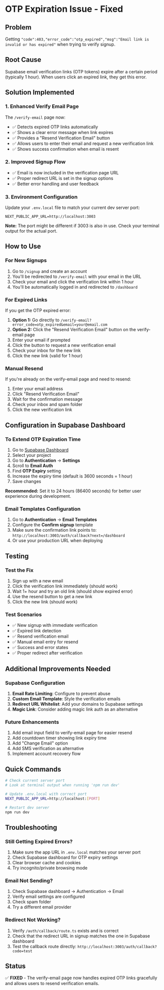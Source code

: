 # OTP Expiration Issue - Fixed

## Problem
Getting `"code":403,"error_code":"otp_expired","msg":"Email link is invalid or has expired"` when trying to verify signup.

## Root Cause
Supabase email verification links (OTP tokens) expire after a certain period (typically 1 hour). When users click an expired link, they get this error.

## Solution Implemented

### 1. Enhanced Verify Email Page
The `/verify-email` page now:
- ✅ Detects expired OTP links automatically
- ✅ Shows a clear error message when link expires
- ✅ Provides a "Resend Verification Email" button
- ✅ Allows users to enter their email and request a new verification link
- ✅ Shows success confirmation when email is resent

### 2. Improved Signup Flow
- ✅ Email is now included in the verification page URL
- ✅ Proper redirect URL is set in the signup options
- ✅ Better error handling and user feedback

### 3. Environment Configuration
Update your `.env.local` file to match your current dev server port:

```env
NEXT_PUBLIC_APP_URL=http://localhost:3003
```

**Note:** The port might be different if 3003 is also in use. Check your terminal output for the actual port.

## How to Use

### For New Signups
1. Go to `/signup` and create an account
2. You'll be redirected to `/verify-email` with your email in the URL
3. Check your email and click the verification link within 1 hour
4. You'll be automatically logged in and redirected to `/dashboard`

### For Expired Links
If you get the OTP expired error:

1. **Option 1:** Go directly to `/verify-email?error_code=otp_expired&email=your@email.com`
2. **Option 2:** Click the "Resend Verification Email" button on the verify-email page
3. Enter your email if prompted
4. Click the button to request a new verification email
5. Check your inbox for the new link
6. Click the new link (valid for 1 hour)

### Manual Resend
If you're already on the verify-email page and need to resend:
1. Enter your email address
2. Click "Resend Verification Email"
3. Wait for the confirmation message
4. Check your inbox and spam folder
5. Click the new verification link

## Configuration in Supabase Dashboard

### To Extend OTP Expiration Time

1. Go to [Supabase Dashboard](https://supabase.com/dashboard)
2. Select your project
3. Go to **Authentication** → **Settings**
4. Scroll to **Email Auth**
5. Find **OTP Expiry** setting
6. Increase the expiry time (default is 3600 seconds = 1 hour)
7. Save changes

**Recommended:** Set it to 24 hours (86400 seconds) for better user experience during development.

### Email Templates Configuration

1. Go to **Authentication** → **Email Templates**
2. Configure the **Confirm signup** template
3. Make sure the confirmation link points to: `http://localhost:3003/auth/callback?next=/dashboard`
4. Or use your production URL when deploying

## Testing

### Test the Fix
1. Sign up with a new email
2. Click the verification link immediately (should work)
3. Wait 1+ hour and try an old link (should show expired error)
4. Use the resend button to get a new link
5. Click the new link (should work)

### Test Scenarios
- ✅ New signup with immediate verification
- ✅ Expired link detection
- ✅ Resend verification email
- ✅ Manual email entry for resend
- ✅ Success and error states
- ✅ Proper redirect after verification

## Additional Improvements Needed

### Supabase Configuration
1. **Email Rate Limiting**: Configure to prevent abuse
2. **Custom Email Template**: Style the verification emails
3. **Redirect URL Whitelist**: Add your domains to Supabase settings
4. **Magic Link**: Consider adding magic link auth as an alternative

### Future Enhancements
1. Add email input field to verify-email page for easier resend
2. Add countdown timer showing link expiry time
3. Add "Change Email" option
4. Add SMS verification as alternative
5. Implement account recovery flow

## Quick Commands

```bash
# Check current server port
# Look at terminal output when running 'npm run dev'

# Update .env.local with correct port
NEXT_PUBLIC_APP_URL=http://localhost:[PORT]

# Restart dev server
npm run dev
```

## Troubleshooting

### Still Getting Expired Errors?
1. Make sure the app URL in `.env.local` matches your server port
2. Check Supabase dashboard for OTP expiry settings
3. Clear browser cache and cookies
4. Try incognito/private browsing mode

### Email Not Sending?
1. Check Supabase dashboard → Authentication → Email
2. Verify email settings are configured
3. Check spam folder
4. Try a different email provider

### Redirect Not Working?
1. Verify `/auth/callback/route.ts` exists and is correct
2. Check that the redirect URL in signup matches the one in Supabase dashboard
3. Test the callback route directly: `http://localhost:3003/auth/callback?code=test`

## Status
✅ **FIXED** - The verify-email page now handles expired OTP links gracefully and allows users to resend verification emails.

